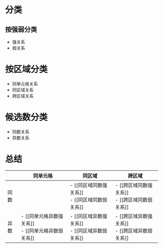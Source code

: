 # 分类

## 按强弱分类

- 强关系
- 弱关系

# 按区域分类

- 同单元格关系
- 同区域关系
- 跨区域关系

# 候选数分类

- 同数关系
- 异数关系

# 总结

|     | 同单元格                                | 同区域                               | 跨区域                               |
|-----|-------------------------------------|-----------------------------------|-----------------------------------|
| 同数  |                                     | - [[同区域同数强关系]]<br> - [[同区域同数弱关系]] | - [[跨区域同数强关系]]<br> - [[跨区域同数弱关系]] |
| 异数  | - [[同单元格异数强关系]]<br> - [[同单元格异数弱关系]] | - [[同区域异数强关系]]<br> - [[同区域异数弱关系]] | - [[跨区域异数强关系]]<br> - [[跨区域异数弱关系]] |
